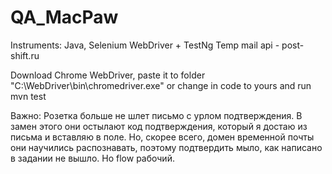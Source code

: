# QA_MacPaw
Instruments: Java, Selenium WebDriver + TestNg
Temp mail api - post-shift.ru

Download Chrome WebDriver, paste it to folder "C:\WebDriver\bin\chromedriver.exe" or change in code to yours
and run
mvn test

Важно: Розетка больше не шлет письмо с урлом подтверждения. В замен этого они остылают код подтверждения, который я достаю из письма и вставляю в поле. Но, скорее всего, домен временной почты они научились распознавать, поэтому подтвердить мыло, как написано в задании не вышло. Но flow рабочий. 
